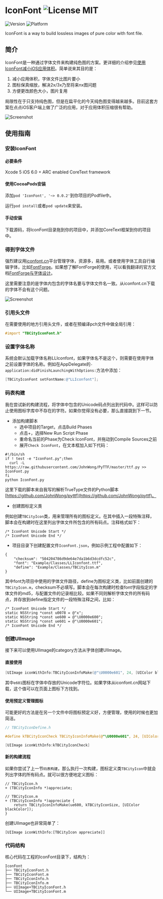 IconFont ![License MIT](https://go-shields.herokuapp.com/license-MIT-blue.png)
=======================

![Version](http://cocoapod-badges.herokuapp.com/v/IconFont/badge.png)
![Platform](http://cocoapod-badges.herokuapp.com/p/IconFont/badge.png)

IconFont is a way to build lossless images of pure color with font file.

## 简介

IconFont是一种通过字体文件来构建纯色图的方案。更详细的介绍参见[使用IconFont减小iOS应用体积](http://johnwong.github.io/mobile/2015/04/03/using-icon-font-in-ios.html)。简单说来其目的是：

1. 减小应用体积，字体文件比图片要小
1. 图标保真缩放，解决2x/3x乃至将来nx图问题
1. 方便更改颜色大小，图片复用

局限性在于只支持纯色图，但是在扁平化的今天纯色图变得越来越多。目前这套方案在点点iOS客户端上做了广泛的应用，对于应用体积压缩很有帮助。

![Screenshot](http://johnwong.github.io/images/2015-04-04-iconfont-screenshot.png)

## 使用指南

### 安装IconFont

#### 必要条件

Xcode 5
iOS 6.0 +
ARC enabled
CoreText framework

#### 使用CocoaPods安装

添加`pod 'IconFont', '~> 0.0.2'`到你项目的Podfile中。

运行`pod install`或者`pod update`来安装。

#### 手动安装

下载源码，将IconFont目录拖到你的项目中，并添加CoreText框架到你的项目中。

### 得到字体文件

强烈建议用[iconfont.cn](http://iconfont.cn/)平台管理字体，资源多，易用。或者使用字体工具自行编辑字体，比如[FontForge](http://fontforge.github.io/en-US/)。如果想了解FontForge的使用，可以看我翻译的官方文档[FontForge与字体设计](http://designwithfontforge.com/zh-CN/index.html)。

这里需要注意的是字体内包含的字体名要与字体文件名一致。从iconfont.cn下载的字体不会有这个问题。

![Screenshot](http://johnwong.github.io/images/2015-04-04-iconfont-web.png)

### 引用头文件

在需要使用的地方引用头文件，或者在预编译pch文件中做全局引用：

```objective-c
#import "TBCityIconFont.h"
```

### 设置字体名称

系统会默认加载字体名称LLIconfont，如果字体名不是这个，则需要在使用字体之前设置字体的名称。例如在AppDelegate的`-application:didFinishLaunchingWithOptions:`方法中添加：

```objective-c
[TBCityIconFont setFontName:@"LLIconfont"];
```

### 码表构建

我在尝试新的构建流程，将字体中包含的Unicode码点列出到代码中。这样可以防止使用图标字库中不存在的字符。如果你觉得没有必要，那么直接跳到下一节。

* 添加构建脚本
  * 选中项目的Target，点击Build Phases
  * 点击+，选择New Run Script Phase
  * 重命名当前的Phase为Check IconFont，并拖动到Compile Sources之前
  * 展开`Check IconFont`，在文本框加入如下代码：

```
#!/bin/sh
if ! test -e "IconFont.py";then
  curl -L https://raw.githubusercontent.com/JohnWong/PyTTF/master/ttf.py >> IconFont.py
fi
python IconFont.py
```
这里下载的脚本来自我写的解析TrueType文件的Python脚本[https://github.com/JohnWong/pyttf](https://github.com/JohnWong/pyttf)。

* 创建图标定义类

例如创建`TBCityIcon`类，用来管理所有的图标定义。在其中插入一段特殊注释，脚本会在构建时在这里列出字体文件所包含的所有码点。注释格式如下：

```
/* IconFont Unicode Start */
/* IconFont Unicode End */
```

* 项目目录下创建配置文件`IconFont.json`，例如示例工程中配置如下：

```
{
    "checksum": "504204786d9de64e7da1b6d3dcdfc52c",
    "font": "Example/Classes/LLIconfont.ttf",
    "define": "Example/Classes/TBCityIcon.m"
}
```

其中font为项目中使用的字体文件路径，define为图标定义类，比如前面创建的`TBCityIcon.m`，checksum不必填写。脚本会在每次构建时检查font字段指定的字体文件的md5，与配置文件的记录相比较。如果不同则解析字体文件的所有码点，并存放到define指定文件的一段特殊注释之间，比如：

```
/* IconFont Unicode Start */
static NSString *const u0078 = @"x";
static NSString *const ue600 = @"\U0000e600";
static NSString *const ue601 = @"\U0000e601";
/* IconFont Unicode End */
```

### 创建UIImage

接下来可以使用UIImage的category方法从字体创建UIImage。

#### 直接使用

```objective-c
[UIImage iconWithInfo:TBCityIconInfoMake(@"\U0000e601", 24, [UIColor blackColor])]
```
其中`e601`图标在字体中存放的Unicode字符位。如果字体从iconfont.cn网站下载，这个值可以在页面上图标下方找到。

#### 使用预定义管理图标

可能更好的方法是在另一个文件中将图标预定义好，方便管理，使用的时候也更加简洁。

```objective-c
// TBCityIconDefine.h

#define kTBCityIconCheck TBCityIconInfoMake(@"\U0000e601", 24, [UIColor blackColor])
```

```objective-c
[UIImage iconWithInfo:kTBCityIconCheck]
```

#### 新的构建流程

如果你尝试了上一节`码表构建`，那么执行一次构建，图标定义类`TBCityIcon`中就会列出字体的所有码点。就可以很方便地定义图标：
```
// TBCityIcon.h
+ (TBCityIconInfo *)appreciate;

// TBCityIcon.m
+ (TBCityIconInfo *)appreciate {
    return TBCityIconInfoMake(ue600, kTBCityIconSize, [UIColor blackColor]);
}
```
创建UIImage也非常简单了：
```
[UIImage iconWithInfo:[TBCityIcon appreciate]]
```

### 代码结构

核心代码在工程的IconFont目录下，结构为：

```
IconFont
├── TBCityIconFont.h
├── TBCityIconFont.m
├── TBCityIconInfo.h
├── TBCityIconInfo.m
├── UIImage+TBCityIconFont.h
└── UIImage+TBCityIconFont.m
```
